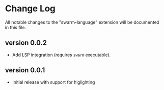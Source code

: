 # Change Log

All notable changes to the "swarm-language" extension will be documented in this file.

## version 0.0.2

- Add LSP integration (requires `swarm` executable).

## version 0.0.1

- Initial release with support for higlighting